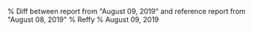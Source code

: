 % Diff between report from "August 09, 2019" and reference report from "August 08, 2019"
% Reffy
% August 09, 2019

